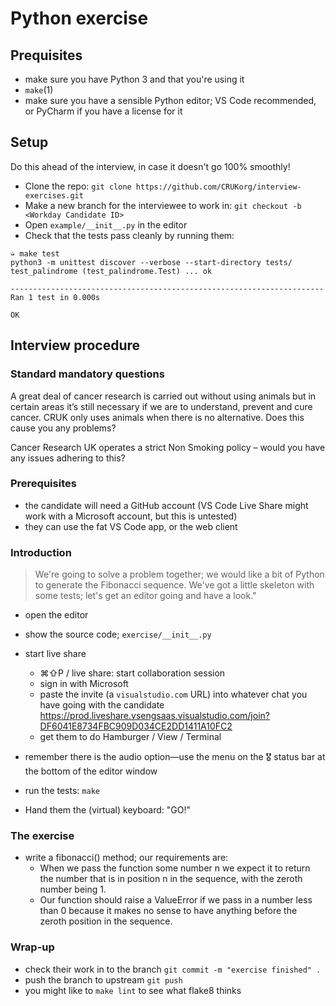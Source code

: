 # Python exercise

## Prequisites

* make sure you have Python 3 and that you're using it
* `make`(1)
* make sure you have a sensible Python editor; VS Code recommended, or PyCharm if you have a license for it

## Setup

Do this ahead of the interview, in case it doesn't go 100% smoothly!

* Clone the repo: `git clone https://github.com/CRUKorg/interview-exercises.git`
* Make a new branch for the interviewee to work in: `git checkout -b <Workday Candidate ID>`
* Open `example/__init__.py` in the editor
* Check that the tests pass cleanly by running them:

``` shellsession
➭ make test
python3 -m unittest discover --verbose --start-directory tests/
test_palindrome (test_palindrome.Test) ... ok

----------------------------------------------------------------------
Ran 1 test in 0.000s

OK
```

## Interview procedure

### Standard mandatory questions

A great deal of cancer research is carried out without using animals but in certain areas it’s still necessary if we are to understand, prevent and cure cancer. CRUK only uses animals when there is no alternative. Does this cause you any problems?

Cancer Research UK operates a strict Non Smoking policy – would you have any issues adhering to this?

### Prerequisites

* the candidate will need a GitHub account (VS Code Live Share might work with a Microsoft account, but this is untested)
* they can use the fat VS Code app, or the web client

### Introduction

> We're going to solve a problem together; we would like a bit of Python to generate the Fibonacci sequence. We've got a little skeleton with some tests; let's get an editor going and have a look."

* open the editor
* show the source code; `exercise/__init__.py`
* start live share
  * ⌘⇧P / live share: start collaboration session
  * sign in with Microsoft
  * paste the invite (a `visualstudio.com` URL) into whatever chat you have going with the candidate
  https://prod.liveshare.vsengsaas.visualstudio.com/join?DF6041E8734FBC909D034CE2DD1411A10FC2
  * get them to do Hamburger / View / Terminal
* remember there is the audio option—use the menu on the 🎖 status bar at the bottom of the editor window
* run the tests: `make`

* Hand them the (virtual) keyboard: "GO!"

### The exercise

* write a fibonacci() method; our requirements are:
  * When we pass the function some number n we expect it to return the number that is in position n in the sequence, with the zeroth number being 1.
  * Our function should raise a ValueError if we pass in a number less than 0 because it makes no sense to have anything before the zeroth position in the sequence.

### Wrap-up

* check their work in to the branch `git commit -m "exercise finished" .`
* push the branch to upstream `git push`
* you might like to `make lint` to see what flake8 thinks
